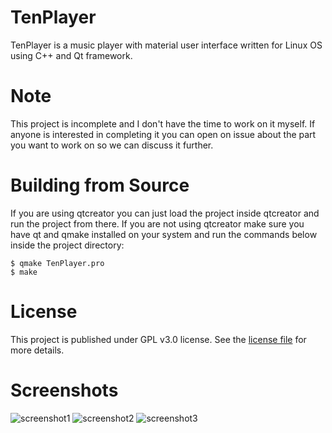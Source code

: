 # TenPlayer
TenPlayer is a music player with material user interface written for Linux OS using C++ and Qt framework.

# Note
This project is incomplete and I don't have the time to work on it myself. If anyone is interested in completing it you can open on issue about the part you want to work on so we can discuss it further.

# Building from Source
If you are using qtcreator you can just load the project inside qtcreator and run the project from there. If you are not using qtcreator make sure you have qt and qmake installed on your system and run the commands below inside the project directory:

``` shell
$ qmake TenPlayer.pro
$ make
```

# License
This project is published under GPL v3.0 license. See the [license file](LICENSE) for more details.

# Screenshots
![screenshot1](Screenshots/image1.png)
![screenshot2](Screenshots/image2.png)
![screenshot3](Screenshots/image3.png)

